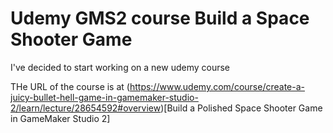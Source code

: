 # Udemy GMS2 course Build a Space Shooter Game
I've decided to start working on a new udemy course

THe URL of the course is at 
(https://www.udemy.com/course/create-a-juicy-bullet-hell-game-in-gamemaker-studio-2/learn/lecture/28654592#overview)[Build a Polished Space Shooter Game in GameMaker Studio 2]